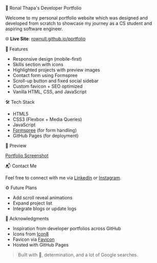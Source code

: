 💼 Ronal Thapa's Developer Portfolio

Welcome to my personal portfolio website which was designed and developed from scratch to showcase my journey as a CS student and aspiring software engineer.

🌐 **Live Site**: [rownull.github.io/portfolio](https://rownull.github.io/portfolio)


📌 Features

- Responsive design (mobile-first)
- Skills section with icons
- Highlighted projects with preview images
- Contact form using Formspree
- Scroll-up button and fixed social sidebar
- Custom favicon + SEO optimized
- Vanilla HTML, CSS, and JavaScript


🛠️ Tech Stack

- HTML5
- CSS3 (Flexbox + Media Queries)
- JavaScript
- [Formspree](https://formspree.io/) (for form handling)
- GitHub Pages (for deployment)


📸 Preview

[Portfolio Screenshot](assets/images/portfolio-preview.png)


📬 Contact Me

Feel free to connect with me via [LinkedIn](https://www.linkedin.com/in/ronal-thapa-7322161a3/) or [Instagram](https://www.instagram.com/roo_nal/).


⚙️ Future Plans

- Add scroll reveal animations
- Expand project list
- Integrate blogs or update logs


🙏 Acknowledgments

- Inspiration from developer portfolios across GitHub
- Icons from [Icon8](https://icons8.com/)
- Favicon via [Favicon](https://favicon.io/)
- Hosted with GitHub Pages

> Built with 💙, determination, and a lot of Google searches.
